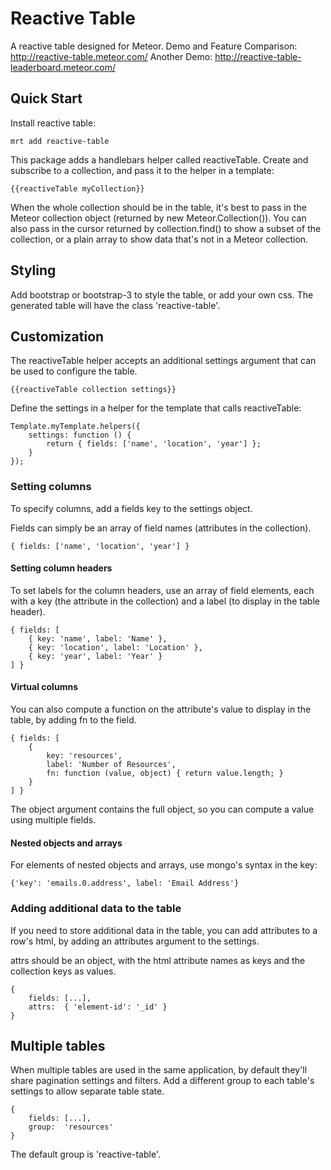 # Reactive Table
A reactive table designed for Meteor.
Demo and Feature Comparison: http://reactive-table.meteor.com/
Another Demo: http://reactive-table-leaderboard.meteor.com/

## Quick Start

Install reactive table:

    mrt add reactive-table
    

This package adds a handlebars helper called reactiveTable. Create and subscribe to a collection, and pass it to the helper in a template:

    {{reactiveTable myCollection}}
    
When the whole collection should be in the table, it's best to pass in the Meteor collection object (returned by new Meteor.Collection()). You can also pass in the cursor returned by collection.find() to show a subset of the collection, or a plain array to show data that's not in a Meteor collection.


## Styling

Add bootstrap or bootstrap-3 to style the table, or add your own css. The generated table will have the class 'reactive-table'.


## Customization

The reactiveTable helper accepts an additional settings argument that can be used to configure the table.

    {{reactiveTable collection settings}}

Define the settings in a helper for the template that calls reactiveTable:

    Template.myTemplate.helpers({
        settings: function () {
            return { fields: ['name', 'location', 'year'] };
        }
    });


### Setting columns

To specify columns, add a fields key to the settings object.


Fields can simply be an array of field names (attributes in the collection).

    { fields: ['name', 'location', 'year'] }
    
    
#### Setting column headers
    
To set labels for the column headers, use an array of field elements, each with a key (the attribute in the collection) and a label (to display in the table header). 

    { fields: [
        { key: 'name', label: 'Name' },
        { key: 'location', label: 'Location' },
        { key: 'year', label: 'Year' }
    ] }

#### Virtual columns

You can also compute a function on the attribute's value to display in the table, by adding fn to the field.

    { fields: [
        { 
            key: 'resources',
            label: 'Number of Resources',
            fn: function (value, object) { return value.length; }
        }
    ] }

The object argument contains the full object, so you can compute a value using multiple fields. 
    
#### Nested objects and arrays

For elements of nested objects and arrays, use mongo's syntax in the key: 

    {'key': 'emails.0.address', label: 'Email Address'}

### Adding additional data to the table

If you need to store additional data in the table, you can add attributes to a row's html, by adding an attributes argument to the settings. 

attrs should be an object, with the html attribute names as keys and the collection keys as values.

    { 
        fields: [...],
        attrs:  { 'element-id': '_id' }
    }


## Multiple tables

When multiple tables are used in the same application, by default they'll share pagination settings and filters. Add a different group to each table's settings to allow separate table state.

    { 
        fields: [...],
        group:  'resources'
    }

The default group is 'reactive-table'.
